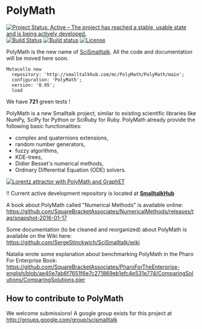 # PolyMath

[![Project Status: Active – The project has reached a stable, usable state and is being actively developed.](http://www.repostatus.org/badges/latest/active.svg)](http://www.repostatus.org/#active)
[![Build Status](https://travis-ci.org/PolyMathOrg/PolyMath.svg?branch=master)](https://travis-ci.org/PolyMathOrg/PolyMath)
[![Build status](https://ci.appveyor.com/api/projects/status/t4o6by4psutfpmp7?svg=true)](https://ci.appveyor.com/project/SergeStinckwich/polymath)
[![License](https://img.shields.io/badge/license-MIT-blue.svg)](https://raw.githubusercontent.com/PolyMathOrg/PolyMath/master/LICENSE)

PolyMath is the new name of [SciSmalltalk](https://github.com/SergeStinckwich/SciSmalltalk).
All the code and documentation will be moved here soon. 

```Smalltalk
Metacello new 
  repository: 'http://smalltalkhub.com/mc/PolyMath/PolyMath/main';
  configuration: 'PolyMath';
  version: '0.95';
  load
```

We have **721** green tests !
 
PolyMath is a new Smalltalk project, similar to existing scientific libraries like NumPy, SciPy for Python or SciRuby for Ruby. PolyMath already provide the following basic functionalities:
- complex and quaternions extensions,
- random number generators,
- fuzzy algorithms,
- KDE-trees,
- Didier Besset's numerical methods,
- Ordinary Differential Equation (ODE) solvers.

[![Lorentz attractor with PolyMath and GraphET](https://pbs.twimg.com/media/Ble65B3CYAEkMoR.jpg)](https://twitter.com/SergeStinckwich/status/457039376111788032)

:bangbang: Current active development repository is located at **[SmalltalkHub](http://smalltalkhub.com/#!/~PolyMath/PolyMath)**

A book about PolyMath called "Numerical Methods" is available online: https://github.com/SquareBracketAssociates/NumericalMethods/releases/tag/snapshot-2016-01-17

Some documentation (to be cleaned and reorganized) about PolyMath is available on the Wiki here: 
https://github.com/SergeStinckwich/SciSmalltalk/wiki

Natalia wrote some explanation about benchmarking PolyMath in the Pharo For Enterprise Book: https://github.com/SquareBracketAssociates/PharoForTheEnterprise-english/blob/ae40e7ab6f7651f6e7c271869eb1efc4e531e774/ComparingSolutions/ComparingSolutions.pier

## How to contribute to PolyMath

We welcome submissions! A google group exists for this project at http://groups.google.com/group/scismalltalk
